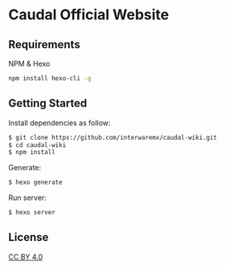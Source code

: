 # Caudal Official Website

## Requirements

NPM & Hexo

``` bash
npm install hexo-cli -g
```

## Getting Started
Install dependencies as follow:

``` bash
$ git clone https://github.com/interwaremx/caudal-wiki.git
$ cd caudal-wiki
$ npm install
```

Generate:

``` bash
$ hexo generate
```

Run server:

``` bash
$ hexo server
```

## License

[CC BY 4.0](http://creativecommons.org/licenses/by/4.0/)


